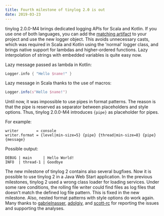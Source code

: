 ```yaml
---
title: Fourth milestone of tinylog 2.0 is out
date: 2019-03-23
---
```


tinylog 2.0.0-M4 brings dedicated logging APIs for Scala and Kotlin. If you use one of both languages, you can add the [matching artifact](download) to your project and use the new logger object. This avoids unnecessary casts, which was required in Scala and Kotlin using the 'normal' logger class, and brings native support for lambdas and higher-ordered functions. Lazy interpolation of strings with embedded variables is quite easy now.

Lazy message passed as lambda in Kotlin:

```kotlin
Logger.info { "Hello $name!" }
```

Lazy message in Scala thanks to the use of macros:

```scala
Logger.info(s"Hello $name!")
```

Until now, it was impossible to use pipes in format patterns. The reason is that the pipe is reserved as separator between placeholders and style options. Thus, tinylog 2.0.0-M4 introduces `{pipe}` as placeholder for pipes.

For example:

```properties
writer        = console
writer.format = {level|min-size=5} {pipe} {thread|min-size=8} {pipe} {message}
```

Possible output:

```text
DEBUG | main     | Hello World!
INFO  | thread-1 | Goodbye
```

The new milestone of tinylog 2 contains also several bugfixes. Now it is possible to use tinylog 2 in a Java Web Start application. In the previous milestones, tinylog 2 used a wrong class loader for loading services. Under some rare conditions, the rolling file writer could find files as log files that doesn't match the defined log file pattern. This is fixed in the new milestone. Also, nested format patterns with style options do work again. Many thanks to [gabrielnasser](https://github.com/gabrielnasser), [adolgiy](https://github.com/adolgiy), and [scott-rc](https://github.com/scott-rc) for reporting the issues and supporting the analyses.
